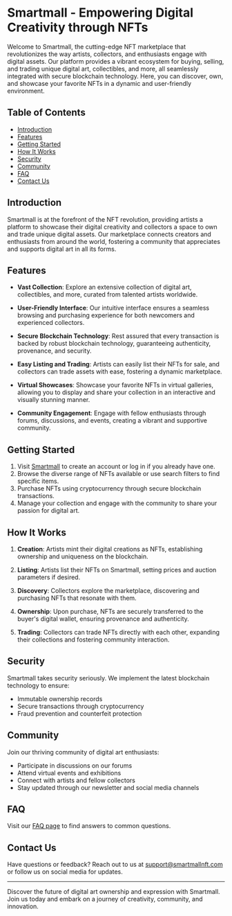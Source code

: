 # Smartmall - Empowering Digital Creativity through NFTs

Welcome to Smartmall, the cutting-edge NFT marketplace that revolutionizes the way artists, collectors, and enthusiasts engage with digital assets. Our platform provides a vibrant ecosystem for buying, selling, and trading unique digital art, collectibles, and more, all seamlessly integrated with secure blockchain technology. Here, you can discover, own, and showcase your favorite NFTs in a dynamic and user-friendly environment.

## Table of Contents

- [Introduction](#introduction)
- [Features](#features)
- [Getting Started](#getting-started)
- [How It Works](#how-it-works)
- [Security](#security)
- [Community](#community)
- [FAQ](#faq)
- [Contact Us](#contact-us)

## Introduction

Smartmall is at the forefront of the NFT revolution, providing artists a platform to showcase their digital creativity and collectors a space to own and trade unique digital assets. Our marketplace connects creators and enthusiasts from around the world, fostering a community that appreciates and supports digital art in all its forms.

## Features

- **Vast Collection**: Explore an extensive collection of digital art, collectibles, and more, curated from talented artists worldwide.

- **User-Friendly Interface**: Our intuitive interface ensures a seamless browsing and purchasing experience for both newcomers and experienced collectors.

- **Secure Blockchain Technology**: Rest assured that every transaction is backed by robust blockchain technology, guaranteeing authenticity, provenance, and security.

- **Easy Listing and Trading**: Artists can easily list their NFTs for sale, and collectors can trade assets with ease, fostering a dynamic marketplace.

- **Virtual Showcases**: Showcase your favorite NFTs in virtual galleries, allowing you to display and share your collection in an interactive and visually stunning manner.

- **Community Engagement**: Engage with fellow enthusiasts through forums, discussions, and events, creating a vibrant and supportive community.

## Getting Started

1. Visit [Smartmall](https://embed.ipfscdn.io/ipfs/bafybeigtqeyfmqkfbdu7ubjlwhtqkdqckvee7waks4uwhmzdfvpfaqzdwm/marketplace-v3.html?contract=0xfBC382ECfD999e19b74eA5C2109393520566558E&chain=%7B%22name%22%3A%22BNB+Smart+Chain+Testnet%22%2C%22chain%22%3A%22BSC%22%2C%22rpc%22%3A%5B%22https%3A%2F%2Fbinance-testnet.rpc.thirdweb.com%2F%24%7BTHIRDWEB_API_KEY%7D%22%5D%2C%22nativeCurrency%22%3A%7B%22name%22%3A%22BNB+Chain+Native+Token%22%2C%22symbol%22%3A%22tBNB%22%2C%22decimals%22%3A18%7D%2C%22shortName%22%3A%22bnbt%22%2C%22chainId%22%3A97%2C%22testnet%22%3Atrue%2C%22slug%22%3A%22binance-testnet%22%2C%22icon%22%3A%7B%22url%22%3A%22ipfs%3A%2F%2FQmcxZHpyJa8T4i63xqjPYrZ6tKrt55tZJpbXcjSDKuKaf9%2Fbinance-coin%2F512.png%22%2C%22height%22%3A512%2C%22width%22%3A512%2C%22format%22%3A%22png%22%7D%7D&clientId=12a9a181f0a9c4e920839c0ff2931318&directListingId=0&primaryColor=purple) to create an account or log in if you already have one.
2. Browse the diverse range of NFTs available or use search filters to find specific items.
3. Purchase NFTs using cryptocurrency through secure blockchain transactions.
4. Manage your collection and engage with the community to share your passion for digital art.

## How It Works

1. **Creation**: Artists mint their digital creations as NFTs, establishing ownership and uniqueness on the blockchain.

2. **Listing**: Artists list their NFTs on Smartmall, setting prices and auction parameters if desired.

3. **Discovery**: Collectors explore the marketplace, discovering and purchasing NFTs that resonate with them.

4. **Ownership**: Upon purchase, NFTs are securely transferred to the buyer's digital wallet, ensuring provenance and authenticity.

5. **Trading**: Collectors can trade NFTs directly with each other, expanding their collections and fostering community interaction.

## Security

Smartmall takes security seriously. We implement the latest blockchain technology to ensure:

- Immutable ownership records
- Secure transactions through cryptocurrency
- Fraud prevention and counterfeit protection

## Community

Join our thriving community of digital art enthusiasts:

- Participate in discussions on our forums
- Attend virtual events and exhibitions
- Connect with artists and fellow collectors
- Stay updated through our newsletter and social media channels

## FAQ

Visit our [FAQ page](https://www.smartmallnft.com/faq) to find answers to common questions.

## Contact Us

Have questions or feedback? Reach out to us at support@smartmallnft.com or follow us on social media for updates.

---

Discover the future of digital art ownership and expression with Smartmall. Join us today and embark on a journey of creativity, community, and innovation.

